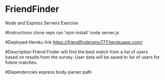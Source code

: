 # FriendFinder

Node and Express Servers Exercise

#Instructions
clone repo
run 'npm install'
node server.js

#Deployed Heroku link
https://friendfindersmu777.herokuapp.com/


#Description
Friend Finder will find the best match from a list of users based on results from the survey. User data will be saved to list of users for future matches.

#Dependencies
express
body-parser
path
